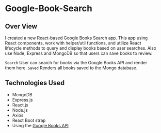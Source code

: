 # Google-Book-Search

## Over View

I created a new React-based Google Books Search app. 
This app using React components, work with helper/util functions, and utilize React lifecycle methods to query and display books based on user searches. Also use Node, Express and MongoDB so that users can save books to review.

`Search`  User can search for books via the Google Books API and render them here.
`Saved` Renders all books saved to the Mongo database. 

## Technologies Used
* MongoDB
* Express.js
* React.js
* Node.js
* Axios
* React Boot strap
* Using the [Google Books API](https://developers.google.com/books/docs/v1/getting_started)



